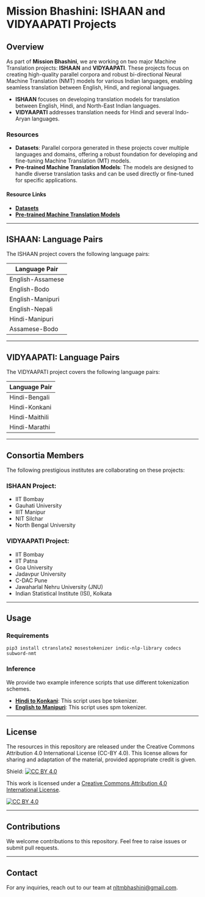 
# Mission Bhashini: ISHAAN and VIDYAAPATI Projects

## Overview

As part of **Mission Bhashini**, we are working on two major Machine Translation projects: **ISHAAN** and **VIDYAAPATI**. These projects focus on creating high-quality parallel corpora and robust bi-directional Neural Machine Translation (NMT) models for various Indian languages, enabling seamless translation between English, Hindi, and regional languages.

- **ISHAAN** focuses on developing translation models for translation between English, Hindi, and North-East Indian languages.
- **VIDYAAPATI** addresses translation needs for Hindi and several Indo-Aryan languages.

### Resources

- **Datasets**: Parallel corpora generated in these projects cover multiple languages and domains, offering a robust foundation for developing and fine-tuning Machine Translation (MT) models.
- **Pre-trained Machine Translation Models**: The models are designed to handle diverse translation tasks and can be used directly or fine-tuned for specific applications.

#### Resource Links
- [**Datasets**](https://www.cfilt.iitb.ac.in/bhashini_deployments/)
- [**Pre-trained Machine Translation Models**](https://www.cfilt.iitb.ac.in/bhashini_deployments/)


---

## ISHAAN: Language Pairs 

The ISHAAN project covers the following language pairs:

| Language Pair         |
|-----------------------|
| English-Assamese      |
| English-Bodo          |
| English-Manipuri      | 
| English-Nepali        | 
| Hindi-Manipuri        | 
| Assamese-Bodo         |


---

## VIDYAAPATI: Language Pairs

The VIDYAAPATI project covers the following language pairs:

| Language Pair         |
|-----------------------|
| Hindi-Bengali         |
| Hindi-Konkani         |
| Hindi-Maithili        |
| Hindi-Marathi         |

---

## Consortia Members

The following prestigious institutes are collaborating on these projects:

### ISHAAN Project:
- IIT Bombay
- Gauhati University
- IIIT Manipur
- NIT Silchar
- North Bengal University

### VIDYAAPATI Project:
- IIT Bombay
- IIT Patna
- Goa University
- Jadavpur University
- C-DAC Pune
- Jawaharlal Nehru University (JNU)
- Indian Statistical Institute (ISI), Kolkata


---
## Usage 
### Requirements
`pip3 install ctranslate2 mosestokenizer indic-nlp-library codecs subword-nmt`

### Inference

We provide two example inference scripts that use different tokenization schemes. 
- [**Hindi to Konkani**](scripts/translate-hi-ko.py): This script uses bpe tokenizer.
- [**English to Manipuri**](scripts/translate-en-mn.py): This script uses spm tokenizer.




---

## License
The resources in this repository are released under the Creative Commons Attribution 4.0 International License (CC-BY 4.0). This license allows for sharing and adaptation of the material, provided appropriate credit is given.



Shield: [![CC BY 4.0][cc-by-shield]][cc-by]

This work is licensed under a
[Creative Commons Attribution 4.0 International License][cc-by].

[cc-by]: http://creativecommons.org/licenses/by/4.0/
[cc-by-image]: https://i.creativecommons.org/l/by/4.0/88x31.png
[cc-by-shield]: https://img.shields.io/badge/License-CC%20BY%204.0-lightgrey.svg

[![CC BY 4.0][cc-by-image]][cc-by]


---




## Contributions

We welcome contributions to this repository. Feel free to raise issues or submit pull requests.

---

## Contact

For any inquiries, reach out to our team at [nltmbhashini@gmail.com](mailto:nltmbhashini@gmail.com).
